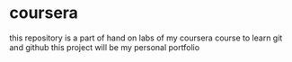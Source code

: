 # coursera
this repository is a part of hand on labs of my coursera course to learn git and github 
this project will be my personal portfolio
